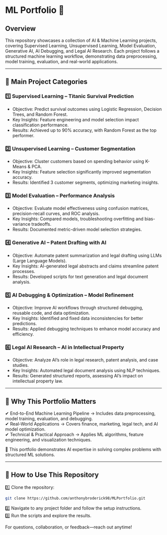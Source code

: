 # ML Portfolio 🚀  

## Overview  
This repository showcases a collection of AI & Machine Learning projects, covering Supervised Learning, Unsupervised Learning, Model Evaluation, Generative AI, AI Debugging, and Legal AI Research. Each project follows a structured machine learning workflow, demonstrating data preprocessing, model training, evaluation, and real-world applications.  

---

## 📂 Main Project Categories  

### 1️⃣ Supervised Learning – Titanic Survival Prediction  
- Objective: Predict survival outcomes using Logistic Regression, Decision Trees, and Random Forest.  
- Key Insights: Feature engineering and model selection impact classification performance.  
- Results: Achieved up to 90% accuracy, with Random Forest as the top performer.  

### 2️⃣ Unsupervised Learning – Customer Segmentation  
- Objective: Cluster customers based on spending behavior using K-Means & PCA.  
- Key Insights: Feature selection significantly improved segmentation accuracy.  
- Results: Identified 3 customer segments, optimizing marketing insights.  

### 3️⃣ Model Evaluation – Performance Analysis  
- Objective: Evaluate model effectiveness using confusion matrices, precision-recall curves, and ROC analysis.  
- Key Insights: Compared models, troubleshooting overfitting and bias-variance tradeoffs.  
- Results: Documented metric-driven model selection strategies.  

### 4️⃣ Generative AI – Patent Drafting with AI  
- Objective: Automate patent summarization and legal drafting using LLMs (Large Language Models).  
- Key Insights: AI-generated legal abstracts and claims streamline patent processes.  
- Results: Developed scripts for text generation and legal document analysis.  

### 5️⃣ AI Debugging & Optimization – Model Refinement  
- Objective: Improve AI workflows through structured debugging, reusable code, and data optimization.  
- Key Insights: Identified and fixed data inconsistencies for better predictions.  
- Results: Applied debugging techniques to enhance model accuracy and efficiency.  

### 6️⃣ Legal AI Research – AI in Intellectual Property  
- Objective: Analyze AI’s role in legal research, patent analysis, and case studies.  
- Key Insights: Automated legal document analysis using NLP techniques.  
- Results: Generated structured reports, assessing AI’s impact on intellectual property law.  

---

## 📌 Why This Portfolio Matters  
✔ End-to-End Machine Learning Pipeline → Includes data preprocessing, model training, evaluation, and debugging.  
✔ Real-World Applications → Covers finance, marketing, legal tech, and AI model optimization.  
✔ Technical & Practical Approach → Applies ML algorithms, feature engineering, and visualization techniques.  

📌 This portfolio demonstrates AI expertise in solving complex problems with structured ML solutions.  

---

## 📎 How to Use This Repository  
1️⃣ Clone the repository:  
```bash
git clone https://github.com/anthonybroderick98/MLPortfolio.git
```
2️⃣ Navigate to any project folder and follow the setup instructions.  
3️⃣ Run the scripts and explore the results.  

For questions, collaboration, or feedback—reach out anytime! 
